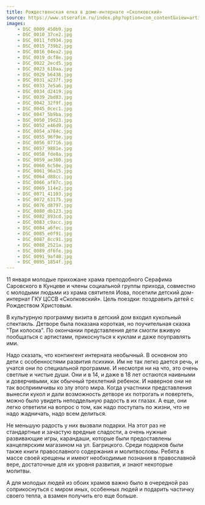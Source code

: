 ```yaml
---
title: Рождественская елка в доме-интернате «Сколковский»
source: https://www.stserafim.ru/index.php?option=com_content&view=article&id=1185:rozhdestvenskaya-elka-v-dome-internate-skolkovskij&catid=86&Itemid=473
images:
    - DSC_0009_450b9.jpg
    - DSC_0010_37ce2.jpg
    - DSC_0011_fd934.jpg
    - DSC_0015_739b2.jpg
    - DSC_0016_04ea2.jpg
    - DSC_0019_dcf8e.jpg
    - DSC_0022_2ecd5.jpg
    - DSC_0023_610aa.jpg
    - DSC_0029_b6438.jpg
    - DSC_0031_a237f.jpg
    - DSC_0033_7e5a6.jpg
    - DSC_0034_d2419.jpg
    - DSC_0039_2bd83.jpg
    - DSC_0042_32f9f.jpg
    - DSC_0045_0cec1.jpg
    - DSC_0047_5b9ba.jpg
    - DSC_0050_19d23.jpg
    - DSC_0052_e46d9.jpg
    - DSC_0054_a784c.jpg
    - DSC_0055_96f9e.jpg
    - DSC_0056_07716.jpg
    - DSC_0057_9881e.jpg
    - DSC_0058_fde8a.jpg
    - DSC_0059_ae380.jpg
    - DSC_0060_6c50e.jpg
    - DSC_0061_96a15.jpg
    - DSC_0064_d88cc.jpg
    - DSC_0066_af87c.jpg
    - DSC_0069_114e2.jpg
    - DSC_0071_41103.jpg
    - DSC_0072_63175.jpg
    - DSC_0076_d8797.jpg
    - DSC_0080_db123.jpg
    - DSC_0082_893cd.jpg
    - DSC_0083_c9acc.jpg
    - DSC_0084_a6fec.jpg
    - DSC_0085_e0f91.jpg
    - DSC_0087_8cc91.jpg
    - DSC_0088_2521a.jpg
    - DSC_0089_df6fe.jpg
    - DSC_0091_9af48.jpg
    - DSC_0095_1854f.jpg
---
```

11 января молодые прихожане храма преподобного Серафима Саровского в Кунцеве и члены социальной группы прихода,
совместно с молодыми людьми из храма святителя Иова, посетили детский дом-интернат ГКУ ЦССВ «Сколковский».
Цель поездки: поздравить детей с Рождеством Христовым.

<!--more-->
В культурную программу визита в детский дом входил кукольный спектакль. Детворе была показана короткая, но поучительная
сказка "Три колоска". По окончании представления дети смогли вживую пообщаться с артистами, прикоснуться к куклам
и даже поуправлять ими.

Надо сказать, что контингент интерната необычный. В основном это дети с особенностями развития психики. Им не так
легко дается речь, и учатся они по специальной программе. И несмотря ни на что, это очень светлые и чистые души.
Они и в 14, и даже в 18 лет остаются наивными и доверчивыми, как обычный трехлетний ребенок. И наверное они не так
восприимчивы ко злу этого мира. Когда участники представления вынесли кукол и дали возможность детворе их потрогать
и повертеть, можно было увидеть неподдельную радость в их глазах. А еще, они легко ответили на вопрос о том, как надо
поступать по жизни, что не надо жадничать, надо всем делиться. 

Не меньшую радость у них вызвали подарки. На этот раз не стандартные и зачастую вредные сладости, а очень нужные
развивающие игры, карандаши, которые были предоставлены канцелярским магазином на ул. Багрицкого. Среди подарков были
также книги православного содержания и молитвословы. Ребята в массе своей крещены и имеют необходимые познания
в православной вере, достаточные для их уровня развития, и знают некоторые молитвы. 

А для молодых людей из обоих храмов важно было в очередной раз соприкоснуться с миром иных, особенных людей и подарить
частичку своего тепла, а взамен получить его еще больше.
